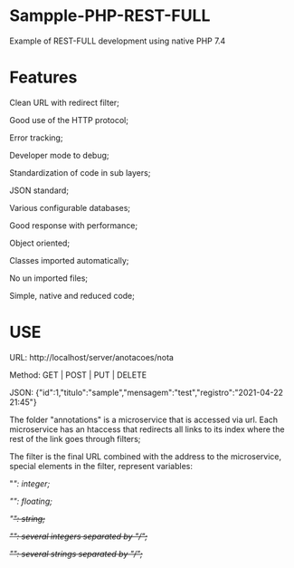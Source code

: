 # Sampple-PHP-REST-FULL
Example of REST-FULL development using native PHP 7.4

# Features
Clean URL with redirect filter;

Good use of the HTTP protocol;

Error tracking;

Developer mode to debug;

Standardization of code in sub layers;

JSON standard;

Various configurable databases;

Good response with performance;

Object oriented;

Classes imported automatically;

No un imported files; 

Simple, native and reduced code;

# USE
URL: http://localhost/server/anotacoes/nota

Method: GET | POST | PUT | DELETE

JSON: {"id":1,"titulo":"sample","mensagem":"test","registro":"2021-04-22 21:45"}

The folder "annotations" is a microservice that is accessed via url. Each microservice has an htaccess that redirects all links to its index where the rest of the link goes through filters;

The filter is the final URL combined with the address to the microservice, special elements in the filter, represent variables:

"<i>": integer;
  
"<d>": floating;
  
"<s>": string;

"<n>": several integers separated by "/";

"<m>": several strings separated by "/";
